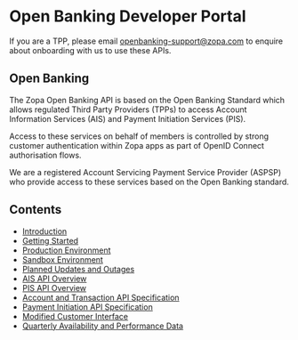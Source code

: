 # Open Banking Developer Portal

If you are a TPP, please email openbanking-support@zopa.com to enquire about onboarding with us to use these APIs.

## Open Banking

The Zopa Open Banking API is based on the Open Banking Standard which allows regulated Third Party Providers (TPPs) to access Account Information Services (AIS) and Payment Initiation Services (PIS).

Access to these services on behalf of members is controlled by strong customer authentication within Zopa apps as part of OpenID Connect authorisation flows.

We are a registered Account Servicing Payment Service Provider (ASPSP) who provide access to these services based on the Open Banking standard.

## Contents

- [Introduction](/perry/developer/documentation?resource=euhub-zopa-portal-new&document=docs/10-index.md)
- [Getting Started](/perry/developer/documentation?resource=euhub-zopa-portal-new&document=docs/20-getting-started.md)
- [Production Environment](/perry/developer/documentation?resource=euhub-zopa-portal-new&document=docs/30-production.md)
- [Sandbox Environment](/perry/developer/documentation?resource=euhub-zopa-portal-new&document=docs/40-sandbox.md)
- [Planned Updates and Outages](/perry/developer/documentation?resource=euhub-zopa-portal-new&document=docs/50-planned-updates.md)
- [AIS API Overview](/perry/developer/documentation?resource=euhub-zopa-portal-new&document=docs/API%20Overview/ais.md)
- [PIS API Overview](/perry/developer/documentation?resource=euhub-zopa-portal-new&document=docs/API%20Overview/pis.md)
- [Account and Transaction API Specification](/perry/developer/documentation?resource=euhub-zopa-portal-new&document=swagger/account-info-openapi.yaml)
- [Payment Initiation API Specification](/perry/developer/documentation?resource=euhub-zopa-portal-new&document=swagger/payment-initiation-openapi.yaml)
- [Modified Customer Interface](/perry/developer/documentation?resource=euhub-zopa-portal-new&document=docs/70-modified-customer-interface.md)
- [Quarterly Availability and Performance Data](/perry/developer/documentation?resource=euhub-zopa-portal-new&document=docs/80-performance-metrics.md)
